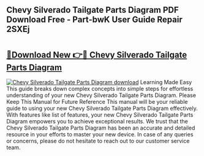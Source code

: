 ## Chevy Silverado Tailgate Parts Diagram PDF Download Free - Part-bwK User Guide Repair 2SXEj

# <h2><a href="http://dfmyg1z.blite.top/?on=Chevy+Silverado+Tailgate+Parts+Diagram">🔗Download New 👉🔴 Chevy Silverado Tailgate Parts Diagram</a></h2>

[![Chevy Silverado Tailgate Parts Diagram download](https://i.imgur.com/lujVjoI.png)](http://dfmyg1z.blite.top/?on=Chevy+Silverado+Tailgate+Parts+Diagram)
Learning Made Easy This guide breaks down complex concepts into simple steps for effortless understanding of your new Chevy Silverado Tailgate Parts Diagram. Please Keep This Manual for Future Reference This manual will be your reliable guide to using your new Chevy Silverado Tailgate Parts Diagram effectively. With features like list of features, your new Chevy Silverado Tailgate Parts Diagram empowers you to achieve exceptional results. We trust that the Chevy Silverado Tailgate Parts Diagram has been an accurate and detailed resource in your efforts to master your new device. In case of any queries or concerns, please do not hesitate to reach out to our customer service team.
